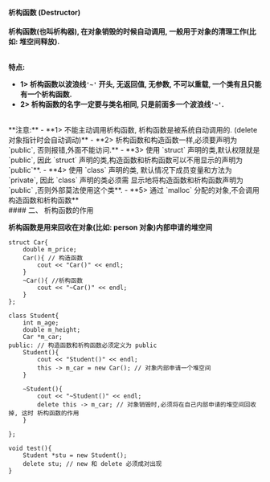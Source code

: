 #### 析构函数 (Destructor)


**析构函数(也叫析构器), 在对象销毁的时候自动调用, 一般用于对象的清理工作(比如: 堆空间释放).**

 
<br>**特点:**
- **1> 析构函数以波浪线`'~'` 开头, 无返回值, 无参数, 不可以重载, 一个类有且只能有一个析构函数.**
- **2> 析构函数的名字一定要与类名相同, 只是前面多一个波浪线`'~'`.**



<br>
**注意:**
- **1> 不能主动调用析构函数, 析构函数是被系统自动调用的. (delete  对象指针时会自动调动)**
- **2> 析构函数和构造函数一样,必须要声明为 `public`, 否则报错,外面不能访问.**
- **3> 使用 `struct` 声明的类,默认权限就是`public`, 因此  `struct` 声明的类,构造函数和析构函数可以不用显示的声明为 `public`**.
- **4> 使用 `class` 声明的类, 默认情况下成员变量和方法为 `private`, 因此 `class` 声明的类必须需 显示地将构造函数和析构函数声明为 `public` ,否则外部莫法使用这个类**.
- **5> 通过 `malloc` 分配的对象,不会调用构造函数和析构函数**






<br>
#### 二、 析构函数的作用

**析构函数是用来回收在对象(比如: person 对象)内部申请的堆空间**

```
struct Car{
    double m_price;
    Car(){ // 构造函数
        cout << "Car()" << endl;
    }
    ~Car(){ //析构函数
        cout << "~Car()" << endl;
    }
};

class Student{
    int m_age;
    double m_height;
    Car *m_car;
public: // 构造函数和析构函数必须定义为 public
    Student(){
        cout << "Student()" << endl;
        this -> m_car = new Car(); // 对象内部申请一个堆空间
    }
    
    ~Student(){
        cout << "~Student()" << endl;
        delete this -> m_car; // 对象销毁时,必须将在自己内部申请的堆空间回收掉, 这时 析构函数的作用
    }
    
};

void test(){
    Student *stu = new Student();
    delete stu; // new 和 delete 必须成对出现
}

```

